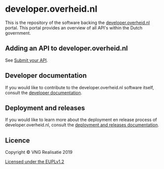 # developer.overheid.nl
This is the repository of the software backing the [developer.overheid.nl](https://developer.overheid.nl) portal. This portal provides an overview of all API's within the Dutch government.

## Adding an API to developer.overheid.nl
See [Submit your API](https://test.developer.overheid.nl/api-toevoegen).

## Developer documentation
If you would like to contribute to the developer.overheid.nl software itself, consult the [developer documentation](./docs/docs/developer.md).

## Deployment and releases
If you would like to learn more about the deployment en release process of developer.overheid.nl, consult the [deployment and releases documentation](./docs/docs/deployment-releases.md).

## Licence
Copyright © VNG Realisatie 2019

[Licensed under the EUPLv1.2](LICENCE.md)


